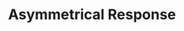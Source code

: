 ---
ee_id_thing: '4416'
site: '1'
type: '2'
inv_num: 2017-020
url: 2017-020-asymmetrical-response
title: 'Asymmetrical Response '
year: '2018'
display_year: '2018'
medium: '120 page book, CD, script, plastic LP sleeve.   '
dims: 30 x 30 cm
pitch: MASSIVE CATALOG 4 MASSIVE SHOW
ps: ''
live_url: ''
related: |-
  [4380] [2017-004-asymmetrical-response-reader-srf-039] 2017-004 Asymmetrical Response Reader: The Kitchen (SRF-039)
  [4390] [2017-041-asymmetrical-response-reader-ibiza] 2017-041 Asymmetrical Response Reader: Ibiza (SRF-041)
youtube: ''
related_code: ''
imgs: asymmetrical-response-2017-020-database-ih--AemK.jpg
subheading: "(Catalog)"
download: ''
add_credit: 'Olia Lialina. Design by Manuel Berger! '
commission: ''
layout: things-i-made
---